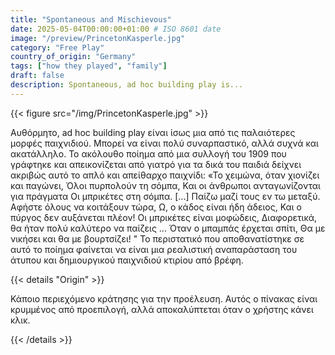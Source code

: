 ```yaml
---
title: "Spontaneous and Mischievous"
date: 2025-05-04T00:00:00+01:00 # ISO 8601 date
image: "/preview/PrincetonKasperle.jpg"
category: "Free Play"
country_of_origin: "Germany"
tags: ["how they played", "family"]
draft: false
description: Spontaneous, ad hoc building play is...
---
```




{{< figure src="/img/PrincetonKasperle.jpg" >}}

Αυθόρμητο, ad hoc building play είναι ίσως μια από τις παλαιότερες μορφές παιχνιδιού. Μπορεί να είναι πολύ συναρπαστικό, αλλά συχνά και ακατάλληλο. Το ακόλουθο ποίημα από μια συλλογή του 1909 που γράφτηκε και απεικονίζεται από γιατρό για τα δικά του παιδιά δείχνει ακριβώς αυτό το απλό και απείθαρχο παιχνίδι:
«Το χειμώνα, όταν χιονίζει και παγώνει,
Όλοι πυρπολούν τη σόμπα,
Και οι άνθρωποι ανταγωνίζονται για πράγματα
Οι μπρικέτες στη σόμπα.
[...]
Παίζω μαζί τους εν τω μεταξύ.
Αφήστε όλους να κοιτάξουν τώρα,
Ω, ο κάδος είναι ήδη άδειος,
Και ο πύργος δεν αυξάνεται πλέον!
Οι μπρικέτες είναι μοφώδεις, 
Διαφορετικά, θα ήταν πολύ καλύτερο να παίζεις ...
Όταν ο μπαμπάς έρχεται σπίτι,
Θα με νικήσει και θα με βουρτσίζει! "
Το περιστατικό που αποθανατίστηκε σε αυτό το ποίημα φαίνεται να είναι μια ρεαλιστική αναπαράσταση του άτυπου και δημιουργικού παιχνιδιού κτιρίου από βρέφη.

{{< details "Origin" >}}

Κάποιο περιεχόμενο κράτησης για την προέλευση. Αυτός ο πίνακας είναι κρυμμένος από προεπιλογή, αλλά αποκαλύπτεται όταν ο χρήστης κάνει κλικ.

{{< /details >}}

